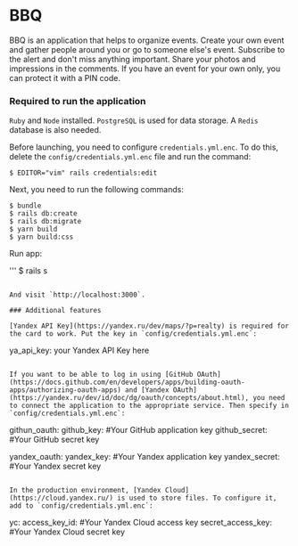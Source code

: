 # BBQ

BBQ is an application that helps to organize events. Create your own event and gather people around you or go to someone else's event. Subscribe to the alert and don't miss anything important. Share your photos and impressions in the comments. If you have an event for your own only, you can protect it with a PIN code.

### Required to run the application

`Ruby` and `Node` installed. `PostgreSQL` is used for data storage. A `Redis` database is also needed.

Before launching, you need to configure `credentials.yml.enc`. To do this, delete the `config/credentials.yml.enc` file and run the command:

```
$ EDITOR="vim" rails credentials:edit
```

Next, you need to run the following commands:

```
$ bundle
$ rails db:create
$ rails db:migrate
$ yarn build
$ yarn build:css
```

Run app:

'''
$ rails s
```

And visit `http://localhost:3000`.

### Additional features

[Yandex API Key](https://yandex.ru/dev/maps/?p=realty) is required for the card to work. Put the key in `config/credentials.yml.enc`:

```
ya_api_key: your Yandex API Key here
```

If you want to be able to log in using [GitHub OAuth](https://docs.github.com/en/developers/apps/building-oauth-apps/authorizing-oauth-apps) and [Yandex OAuth](https://yandex.ru/dev/id/doc/dg/oauth/concepts/about.html), you need to connect the application to the appropriate service. Then specify in `config/credentials.yml.enc`:

```
githun_oauth:
  github_key: #Your GitHub application key
  github_secret: #Your GitHub secret key

yandex_oauth:
  yandex_key: #Your Yandex application key
  yandex_secret: #Your Yandex secret key
```

In the production environment, [Yandex Cloud](https://cloud.yandex.ru/) is used to store files. To configure it, add to `config/credentials.yml.enc`:

```
yc:
  access_key_id: #Your Yandex Cloud access key
  secret_access_key: #Your Yandex Cloud secret key
```
